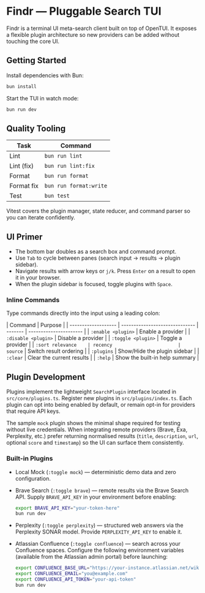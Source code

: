 # Findr — Pluggable Search TUI

Findr is a terminal UI meta-search client built on top of OpenTUI. It exposes a flexible plugin
architecture so new providers can be added without touching the core UI.

## Getting Started

Install dependencies with Bun:

```bash
bun install
```

Start the TUI in watch mode:

```bash
bun run dev
```

## Quality Tooling

| Task       | Command                |
| ---------- | ---------------------- |
| Lint       | `bun run lint`         |
| Lint (fix) | `bun run lint:fix`     |
| Format     | `bun run format`       |
| Format fix | `bun run format:write` |
| Test       | `bun test`             |

Vitest covers the plugin manager, state reducer, and command parser so you can iterate confidently.

## UI Primer

- The bottom bar doubles as a search box and command prompt.
- Use `Tab` to cycle between panes (search input → results → plugin sidebar).
- Navigate results with arrow keys or `j/k`. Press `Enter` on a result to open it in your browser.
- When the plugin sidebar is focused, toggle plugins with `Space`.

### Inline Commands

Type commands directly into the input using a leading colon:

| Command             | Purpose                        |
| ------------------- | ------------------------------ | ------- | ---------------------- |
| `:enable <plugin>`  | Enable a provider              |
| `:disable <plugin>` | Disable a provider             |
| `:toggle <plugin>`  | Toggle a provider              |
| `:sort relevance    | recency                        | source` | Switch result ordering |
| `:plugins`          | Show/Hide the plugin sidebar   |
| `:clear`            | Clear the current results      |
| `:help`             | Show the built-in help summary |

## Plugin Development

Plugins implement the lightweight `SearchPlugin` interface located in `src/core/plugins.ts`.
Register new plugins in `src/plugins/index.ts`. Each plugin can opt into being enabled by default,
or remain opt-in for providers that require API keys.

The sample `mock` plugin shows the minimal shape required for testing without live credentials.
When integrating remote providers (Brave, Exa, Perplexity, etc.) prefer returning normalised
results (`title`, `description`, `url`, optional `score` and `timestamp`) so the UI can surface
them consistently.

### Built-in Plugins

- Local Mock (`:toggle mock`) — deterministic demo data and zero configuration.
- Brave Search (`:toggle brave`) — remote results via the Brave Search API. Supply `BRAVE_API_KEY`
  in your environment before enabling:

  ```bash
  export BRAVE_API_KEY="your-token-here"
  bun run dev
  ```

- Perplexity (`:toggle perplexity`) — structured web answers via the Perplexity SONAR model.
  Provide `PERPLEXITY_API_KEY` to enable it.

- Atlassian Confluence (`:toggle confluence`) — search across your Confluence spaces. Configure the
  following environment variables (available from the Atlassian admin portal) before launching:

  ```bash
  export CONFLUENCE_BASE_URL="https://your-instance.atlassian.net/wiki"
  export CONFLUENCE_EMAIL="you@example.com"
  export CONFLUENCE_API_TOKEN="your-api-token"
  bun run dev
  ```
